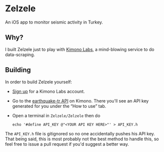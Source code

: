 # Zelzele

An iOS app to monitor seismic activity in Turkey.

## Why?

I built Zelzele just to play with [Kimono Labs](http://www.kimonolabs.com), a mind-blowing service to do data-scraping.

## Building
In order to build Zelzele yourself:

* [Sign up](http://www.kimonolabs.com/signup) for a Kimono Labs account.
* Go to the [earthquake-tr API](http://www.kimonolabs.com/apis/de82dvke) on Kimono. There you'll see an API key generated for you under the “How to use” tab.
* Open a terminal in ````Zelzele/Zelzele```` then do

	````
	echo '#define API_KEY @"<YOUR API KEY HERE>"' > API_KEY.h
	````

The ````API_KEY.h```` file is gitignored so no one accidentally pushes his API key. That being said, this is most probably not the best method to handle this, so feel free to issue a pull request if you'd suggest a better way.


